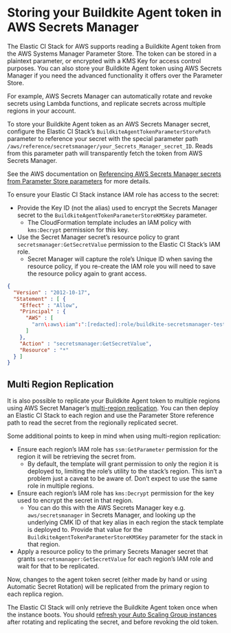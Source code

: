 # Storing your Buildkite Agent token in AWS Secrets Manager

The Elastic CI Stack for AWS supports reading a Buildkite Agent token from
the AWS Systems Manager Parameter Store. The token can be stored in a plaintext
parameter, or encrypted with a KMS Key for access control purposes. You can also store your Buildkite Agent token using AWS Secrets Manager if
you need the advanced functionality it offers over the Parameter
Store.

For example, AWS Secrets Manager can automatically rotate and
revoke secrets using Lambda functions, and replicate secrets across multiple
regions in your account.

To store your Buildkite Agent token as an AWS Secrets
Manager secret, configure the Elastic CI Stack’s
`BuildkiteAgentTokenParameterStorePath` parameter to reference your secret with
the special parameter path `/aws/reference/secretsmanager/your_Secrets_Manager_secret_ID`.
Reads from this parameter path will transparently fetch the token from AWS Secrets
Manager.

See the AWS documentation on [Referencing AWS Secrets Manager secrets from Parameter Store parameters](https://docs.aws.amazon.com/systems-manager/latest/userguide/integration-ps-secretsmanager.html)
for more details.

To ensure your Elastic CI Stack instance IAM role has access to the secret:

- Provide the Key ID (not the alias) used to encrypt the Secrets Manager secret to the `BuildkiteAgentTokenParameterStoreKMSKey` parameter.
	- The CloudFormation template includes an IAM policy with `kms:Decrypt` permission for this key.
- Use the Secret Manager secret’s resource policy to grant `secretsmanager:GetSecretValue` permission to the Elastic CI Stack’s IAM role.
	- Secret Manager will capture the role’s Unique ID when saving the resource
  policy, if you re-create the IAM role you will need to save the resource
  policy again to grant access.

```json
{
  "Version" : "2012-10-17",
  "Statement" : [ {
    "Effect" : "Allow",
    "Principal" : {
      "AWS" : [
        "arn\:aws\:iam":":[redacted]:role/buildkite-secretsmanager-test-Role",
      ]
    },
    "Action" : "secretsmanager:GetSecretValue",
    "Resource" : "*"
  } ]
}
```

## Multi Region Replication

It is also possible to replicate your Buildkite Agent token to multiple regions
using AWS Secret Manager’s [multi-region replication](https://docs.aws.amazon.com/secretsmanager/latest/userguide/create-manage-multi-region-secrets.html). You
can then deploy an Elastic CI Stack to each region and use the Parameter Store
reference path to read the secret from the regionally replicated secret.

Some additional points to keep in mind when using multi-region replication:

- Ensure each region’s IAM role has `ssm:GetParameter` permission for the region
it will be retrieving the secret from.
    - By default, the template will grant permission to only the region it is
    deployed to, limiting the role’s utility to the stack’s region. This isn’t a
    problem just a caveat to be aware of. Don’t expect to use the same role in
    multiple regions.
- Ensure each region’s IAM role has `kms:Decrypt` permission for the key used to
encrypt the secret in that region.
    - You can do this with the AWS Secrets Manager key e.g. `aws/secretsmanager` in Secrets
    Manager, and looking up the underlying CMK ID of that key alias in each
    region the stack template is deployed to. Provide that value for the
    `BuildkiteAgentTokenParameterStoreKMSKey` parameter for the stack in that
    region.
- Apply a resource policy to the primary Secrets Manager secret that grants
`secretsmanager:GetSecretValue` for each region’s IAM role and wait for that to
be replicated.

Now, changes to the agent token secret (either made by hand or using Automatic
Secret Rotation) will be replicated from the primary region to each replica
region.

The Elastic CI Stack will only retrieve the Buildkite Agent token once when the
instance boots. You should [refresh your Auto Scaling Group instances](https://docs.aws.amazon.com/autoscaling/ec2/userguide/asg-instance-refresh.html)
after rotating and replicating the secret, and before revoking the old token.
